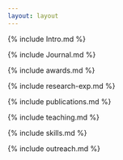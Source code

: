```yaml
---
layout: layout
---
```


{% include Intro.md %}

{% include Journal.md %}

{% include awards.md %}

{% include research-exp.md %}

{% include publications.md %}

{% include teaching.md %}

{% include skills.md %}

{% include outreach.md %}
